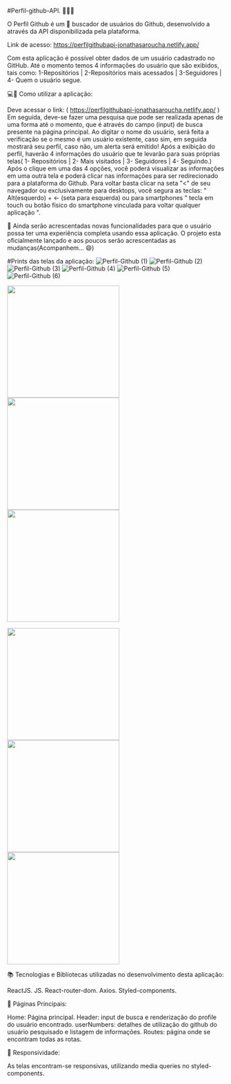 #Perfil-github-API. 👨🏻‍💻 

O Perfil Github é um 🍳 buscador de usuários do Github, desenvolvido a através da API disponibilizada pela plataforma.

Link de acesso: https://perfilgithubapi-jonathasaroucha.netlify.app/

Com esta aplicação é possível obter dados de um usuário cadastrado no GitHub. Até o momento temos 4 informações do usuário que são exibidos, tais como: 1-Repositórios | 
2-Repositórios mais acessados | 3-Seguidores | 4- Quem o usuário segue.

💻📱 Como utilizar a aplicação:

Deve acessar o link: ( https://perfilgithubapi-jonathasaroucha.netlify.app/ ) Em seguida, deve-se fazer uma pesquisa que pode ser realizada apenas de uma forma até o momento, que é através do campo (input) de busca presente na página principal. Ao digitar o nome do usuário, será feita a verificação se o mesmo é um usuário existente, caso sim, em seguida mostrará seu perfil, caso não, um alerta será emitido! Após a exibição do perfil, haverão 4 informações do usuário que te levarão para suas próprias telas( 1- Repositórios | 2- Mais visitados | 3- Seguidores | 4- Seguindo.)  Após o clique em uma das 4 opções, você poderá visualizar as informações em uma outra tela e poderá clicar nas informações para ser redirecionado para a plataforma do Github. Para voltar basta clicar na seta "<" de seu navegador ou exclusivamente para desktops, você segura as teclas: " Alt(esquerdo) + <- (seta para esquerda) ou para smartphones " tecla em touch ou botão físico do smartphone vinculada para voltar qualquer aplicação ".

🚩 Ainda serão acrescentadas novas funcionalidades para que o usuário possa ter uma experiência completa usando essa aplicação. O projeto esta oficialmente lançado e aos poucos serão acrescentadas as mudanças(Acompanhem... 😄)

#Prints das telas da aplicação:
![Perfil-Github (1)](https://user-images.githubusercontent.com/77129503/133943619-db1f50d8-f492-4413-99f5-c70c3c91eaaf.png)
![Perfil-Github (2)](https://user-images.githubusercontent.com/77129503/133943625-fae5d8ed-8ca4-4da3-a767-b19d256102f8.png)
![Perfil-Github (3)](https://user-images.githubusercontent.com/77129503/133943628-3ae00df4-e564-47e1-a17a-4ecc6395f244.png)
![Perfil-Github (4)](https://user-images.githubusercontent.com/77129503/133943631-e6dde3bd-d385-4783-a10f-4f20dc3e428e.png)
![Perfil-Github (5)](https://user-images.githubusercontent.com/77129503/133943633-a9df4f6e-6f4f-41eb-bd97-566bf8af2031.png)
![Perfil-Github (6)](https://user-images.githubusercontent.com/77129503/133943636-a9deb8e7-c82d-40b4-8081-ceade0efb496.png)
<p float="left">
  <img src="https://user-images.githubusercontent.com/77129503/133943673-7cfac927-6f80-4fdc-8471-656413919f27.jpeg" width="260" />
  <img src="https://user-images.githubusercontent.com/77129503/133943674-1be7ed59-8eb6-4a18-be3a-06e1d3120160.jpeg" width="260" /> 
  <img src="https://user-images.githubusercontent.com/77129503/133943679-a54de6c2-5109-44d5-9e81-53cfe4eee78f.jpeg" width="260" />
</p>
<p float="left">
  <img src="https://user-images.githubusercontent.com/77129503/133943681-1ea6fcee-f9ad-47c4-82ae-6295f1b2484c.jpeg" width="260" />
  <img src="https://user-images.githubusercontent.com/77129503/133943683-b3883fca-b867-4fc8-bea7-973882dd9932.jpeg" width="260" /> 
  <img src="https://user-images.githubusercontent.com/77129503/133943685-8fa3c70d-6452-42b7-820e-ecd99b72742f.jpeg" width="260" />
</p>

📚 Tecnologias e Bibliotecas utilizadas no desenvolvimento desta aplicação:

ReactJS.
JS.
React-router-dom.
Axios.
Styled-components.

📄 Páginas Principais:

Home: Página principal.
Header: input de busca e renderização do profile do usuário encontrado.
userNumbers: detalhes de utilização do github do usuário pesquisado e listagem de informações.
Routes: página onde se encontram todas as rotas.

📱 Responsividade:

As telas encontram-se responsivas, utilizando media queries no styled-components.
